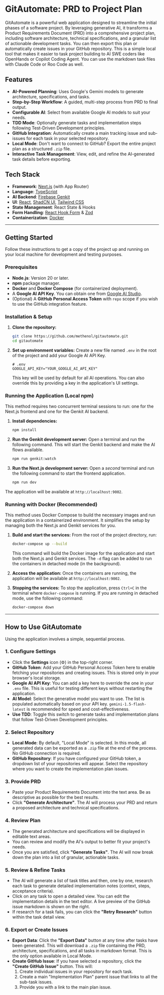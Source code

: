 # GitAutomate: PRD to Project Plan

GitAutomate is a powerful web application designed to streamline the initial phases of a software project. By leveraging generative AI, it transforms a Product Requirements Document (PRD) into a comprehensive project plan, including software architecture, technical specifications, and a granular list of actionable development tasks. You can then export this plan or automatically create issues in your GitHub repository. This is a simple local tool that makes it easier to task project building to AI SWE coders like OpenHands or Copilot Coding Agent. You can use the markdown task files with Claude Code or Roo Code as well.

## Features

- **AI-Powered Planning**: Uses Google's Gemini models to generate architecture, specifications, and tasks.
- **Step-by-Step Workflow**: A guided, multi-step process from PRD to final output.
- **Configurable AI**: Select from available Google AI models to suit your needs.
- **TDD Mode**: Optionally generate tasks and implementation steps following Test-Driven Development principles.
- **GitHub Integration**: Automatically create a main tracking issue and sub-issues for each task in your selected repository.
- **Local Mode**: Don't want to connect to GitHub? Export the entire project plan as a structured `.zip` file.
- **Interactive Task Management**: View, edit, and refine the AI-generated task details before exporting.

## Tech Stack

- **Framework**: [Next.js](https://nextjs.org/) (with App Router)
- **Language**: [TypeScript](https://www.typescriptlang.org/)
- **AI Backend**: [Firebase Genkit](https://firebase.google.com/docs/genkit)
- **UI**: [React](https://reactjs.org/), [ShadCN UI](https://ui.shadcn.com/), [Tailwind CSS](https://tailwindcss.com/)
- **State Management**: React State & Hooks
- **Form Handling**: [React Hook Form](https://react-hook-form.com/) & [Zod](https://zod.dev/)
- **Containerization**: [Docker](https://www.docker.com/)

---

## Getting Started

Follow these instructions to get a copy of the project up and running on your local machine for development and testing purposes.

### Prerequisites

- **Node.js**: Version 20 or later.
- **npm** package manager.
- **Docker** and **Docker Compose** (for containerized deployment).
- A **Google AI API Key**. You can obtain one from [Google AI Studio](https://aistudio.google.com/app/apikey).
- (Optional) A **GitHub Personal Access Token** with `repo` scope if you wish to use the GitHub integration feature.

### Installation & Setup

1.  **Clone the repository:**
    ```bash
    git clone https://github.com/methenol/gitautomate.git
    cd gitautomate
    ```

2.  **Set up environment variables:**
    Create a new file named `.env` in the root of the project and add your Google AI API Key.

    ```dotenv
    # .env
    GOOGLE_API_KEY="YOUR_GOOGLE_AI_API_KEY"
    ```
    This key will be used by default for all AI operations. You can also override this by providing a key in the application's UI settings.

### Running the Application (Local npm)

This method requires two concurrent terminal sessions to run: one for the Next.js frontend and one for the Genkit AI backend.

1.  **Install dependencies:**
    ```bash
    npm install
    ```

2.  **Run the Genkit development server:**
    Open a terminal and run the following command. This will start the Genkit backend and make the AI flows available.

    ```bash
    npm run genkit:watch
    ```

3.  **Run the Next.js development server:**
    Open a *second* terminal and run the following command to start the frontend application.

    ```bash
    npm run dev
    ```

The application will be available at `http://localhost:9002`.

### Running with Docker (Recommended)

This method uses Docker Compose to build the necessary images and run the application in a containerized environment. It simplifies the setup by managing both the Next.js and Genkit services for you.

1.  **Build and start the services:**
    From the root of the project directory, run:
    ```bash
    docker-compose up --build
    ```
    This command will build the Docker image for the application and start both the Next.js and Genkit services. The `-d` flag can be added to run the containers in detached mode (in the background).

2.  **Access the application:**
    Once the containers are running, the application will be available at `http://localhost:9002`.

3.  **Stopping the services:**
    To stop the application, press `Ctrl+C` in the terminal where `docker-compose` is running. If you are running in detached mode, use the following command:
    ```bash
    docker-compose down
    ```

---

## How to Use GitAutomate

Using the application involves a simple, sequential process.

### 1. Configure Settings

- Click the **Settings** icon (⚙️) in the top-right corner.
- **GitHub Token**: Add your GitHub Personal Access Token here to enable fetching your repositories and creating issues. This is stored only in your browser's local storage.
- **Google AI API Key**: You can add a key here to override the one in your `.env` file. This is useful for testing different keys without restarting the application.
- **AI Model**: Select the generative model you want to use. The list is populated automatically based on your API key. `gemini-1.5-flash-latest` is recommended for speed and cost-effectiveness.
- **Use TDD**: Toggle this switch to generate tasks and implementation plans that follow Test-Driven Development principles.

### 2. Select Repository

- **Local Mode**: By default, "Local Mode" is selected. In this mode, all generated data can be exported as a `.zip` file at the end of the process. No GitHub connection is required.
- **GitHub Repository**: If you have configured your GitHub token, a dropdown list of your repositories will appear. Select the repository where you want to create the implementation plan issues.

### 3. Provide PRD

- Paste your Product Requirements Document into the text area. Be as descriptive as possible for the best results.
- Click **"Generate Architecture"**. The AI will process your PRD and return a proposed architecture and technical specifications.

### 4. Review Plan

- The generated architecture and specifications will be displayed in editable text areas.
- You can review and modify the AI's output to better fit your project's needs.
- Once you are satisfied, click **"Generate Tasks"**. The AI will now break down the plan into a list of granular, actionable tasks.

### 5. Review & Refine Tasks

- The AI will generate a list of task titles and then, one by one, research each task to generate detailed implementation notes (context, steps, acceptance criteria).
- Click on any task to open a detailed view. You can edit the implementation details in the text editor. A live preview of the GitHub issue markdown is shown on the right.
- If research for a task fails, you can click the **"Retry Research"** button within the task detail view.

### 6. Export or Create Issues

- **Export Data**: Click the **"Export Data"** button at any time after tasks have been generated. This will download a `.zip` file containing the PRD, architecture, specifications, and all tasks in markdown format. This is the only option available in Local Mode.
- **Create GitHub Issue**: If you have selected a repository, click the **"Create GitHub Issue"** button. This will:
    1. Create individual issues in your repository for each task.
    2. Create a main "Implementation Plan" parent issue that links to all the sub-task issues.
    3. Provide you with a link to the main plan issue.
